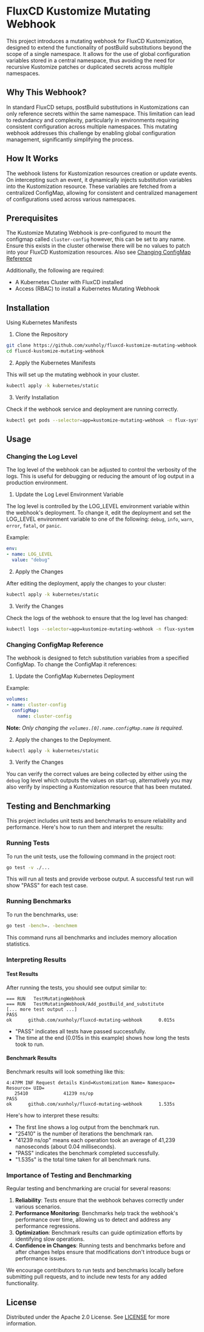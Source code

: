# FluxCD Kustomize Mutating Webhook

This project introduces a mutating webhook for FluxCD Kustomization, designed to extend the functionality of postBuild substitutions beyond the scope of a single namespace. It allows for the use of global configuration variables stored in a central namespace, thus avoiding the need for recursive Kustomize patches or duplicated secrets across multiple namespaces.

## Why This Webhook?

In standard FluxCD setups, postBuild substitutions in Kustomizations can only reference secrets within the same namespace. This limitation can lead to redundancy and complexity, particularly in environments requiring consistent configuration across multiple namespaces. This mutating webhook addresses this challenge by enabling global configuration management, significantly simplifying the process.

## How It Works

The webhook listens for Kustomization resources creation or update events. On intercepting such an event, it dynamically injects substitution variables into the Kustomization resource. These variables are fetched from a centralized ConfigMap, allowing for consistent and centralized management of configurations used across various namespaces.

## Prerequisites

The Kustomize Mutating Webhook is pre-configured to mount the configmap called `cluster-config` however, this can be set to any name. Ensure this exists in the cluster otherwise there will be no values to patch into your FluxCD Kustomization resources. Also see [Changing ConfigMap Reference](#changing-configmap-reference)

Additionally, the following are required:

* A Kubernetes Cluster with FluxCD installed
* Access (RBAC) to install a Kubernetes Mutating Webhook

## Installation

Using Kubernetes Manifests

1. Clone the Repository

```bash
git clone https://github.com/xunholy/fluxcd-kustomize-mutating-webhook.git
cd fluxcd-kustomize-mutating-webhook
```

2. Apply the Kubernetes Manifests

This will set up the mutating webhook in your cluster.

```bash
kubectl apply -k kubernetes/static
```

3. Verify Installation

Check if the webhook service and deployment are running correctly.

```bash
kubectl get pods --selector=app=kustomize-mutating-webhook -n flux-system
```

## Usage

### Changing the Log Level

The log level of the webhook can be adjusted to control the verbosity of the logs. This is useful for debugging or reducing the amount of log output in a production environment.

1. Update the Log Level Environment Variable

The log level is controlled by the LOG_LEVEL environment variable within the webhook's deployment. To change it, edit the deployment and set the LOG_LEVEL environment variable to one of the following: `debug`, `info`, `warn`, `error`, `fatal`, or `panic`.

Example:

```yaml
env:
- name: LOG_LEVEL
  value: "debug"
```

2. Apply the Changes

After editing the deployment, apply the changes to your cluster:

```bash
kubectl apply -k kubernetes/static
```

3. Verify the Changes

Check the logs of the webhook to ensure that the log level has changed:

```bash
kubectl logs --selector=app=kustomize-mutating-webhook -n flux-system
```

### Changing ConfigMap Reference

The webhook is designed to fetch substitution variables from a specified ConfigMap. To change the ConfigMap it references:

1. Update the ConfigMap Kubernetes Deployment

Example:

```yaml
volumes:
- name: cluster-config
  configMap:
    name: cluster-config
```

**Note:** *Only changing the `volumes.[0].name.configMap.name` is required.*

2. Apply the changes to the Deployment.

```bash
kubectl apply -k kubernetes/static
```

3. Verify the Changes

You can verify the correct values are being collected by either using the `debug` log level which outputs the values on start-up, alternatively you may also verify by inspecting a Kustomization resource that has been mutated.

## Testing and Benchmarking

This project includes unit tests and benchmarks to ensure reliability and performance. Here's how to run them and interpret the results:

### Running Tests

To run the unit tests, use the following command in the project root:

```bash
go test -v ./...
```

This will run all tests and provide verbose output. A successful test run will show "PASS" for each test case.

### Running Benchmarks

To run the benchmarks, use:

```bash
go test -bench=. -benchmem
```

This command runs all benchmarks and includes memory allocation statistics.

### Interpreting Results

#### Test Results

After running the tests, you should see output similar to:

```log
=== RUN   TestMutatingWebhook
=== RUN   TestMutatingWebhook/Add_postBuild_and_substitute
[... more test output ...]
PASS
ok      github.com/xunholy/fluxcd-mutating-webhook      0.015s
```

- "PASS" indicates all tests have passed successfully.
- The time at the end (0.015s in this example) shows how long the tests took to run.

#### Benchmark Results

Benchmark results will look something like this:

```log
4:47PM INF Request details Kind=Kustomization Name= Namespace= Resource= UID=
   25410             41239 ns/op
PASS
ok      github.com/xunholy/fluxcd-mutating-webhook      1.535s
```

Here's how to interpret these results:

- The first line shows a log output from the benchmark run.
- "25410" is the number of iterations the benchmark ran.
- "41239 ns/op" means each operation took an average of 41,239 nanoseconds (about 0.04 milliseconds).
- "PASS" indicates the benchmark completed successfully.
- "1.535s" is the total time taken for all benchmark runs.

### Importance of Testing and Benchmarking

Regular testing and benchmarking are crucial for several reasons:

1. **Reliability**: Tests ensure that the webhook behaves correctly under various scenarios.
2. **Performance Monitoring**: Benchmarks help track the webhook's performance over time, allowing us to detect and address any performance regressions.
3. **Optimization**: Benchmark results can guide optimization efforts by identifying slow operations.
4. **Confidence in Changes**: Running tests and benchmarks before and after changes helps ensure that modifications don't introduce bugs or performance issues.

We encourage contributors to run tests and benchmarks locally before submitting pull requests, and to include new tests for any added functionality.


## License

Distributed under the Apache 2.0 License. See [LICENSE](./LICENSE) for more information.
